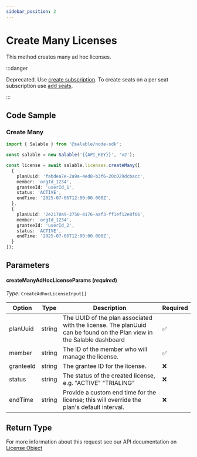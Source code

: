 ```yaml
---
sidebar_position: 2
---
```


# Create Many Licenses

This method creates many ad hoc licenses.

:::danger

Deprecated. Use [create subscription](../subscriptions/create.md). To create seats on a per seat subscription use [add seats](../subscriptions/add-seats.md).

:::

## Code Sample

### Create Many

```typescript
import { Salable } from '@salable/node-sdk';

const salable = new Salable('{{API_KEY}}', 'v2');

const license = await salable.licenses.createMany([
  {
    planUuid: 'fabdea7e-2a9a-4ed8-b3f6-20c029dcbacc',
    member: 'orgId_1234',
    granteeId: 'userId_1',
    status: 'ACTIVE',
    endTime: '2025-07-06T12:00:00.000Z',
  },
  {
    planUuid: '2e2170a9-3750-4176-aaf3-ff1ef12e8f66',
    member: 'orgId_1234',
    granteeId: 'userId_2',
    status: 'ACTIVE',
    endTime: '2025-07-06T12:00:00.000Z',
  }
]);
```

## Parameters

#### createManyAdHocLicenseParams (_required_)

_Type:_ `CreateAdhocLicenseInput[]`

| Option    | Type   | Description                                                                                                           | Required |
| --------- | ------ | --------------------------------------------------------------------------------------------------------------------- | -------- |
| planUuid  | string | The UUID of the plan associated with the license. The planUuid can be found on the Plan view in the Salable dashboard | ✅        |
| member    | string | The ID of the member who will manage the license.                                                                     | ✅        |
| granteeId | string | The grantee ID for the license.                                                                                       | ❌        |
| status    | string | The status of the created license, e.g. "ACTIVE" "TRIALING"                                                           | ❌        |
| endTime   | string | Provide a custom end time for the license; this will override the plan's default interval.                            | ❌        |

## Return Type

For more information about this request see our API documentation on [License Object](https://docs.salable.app/api/v2#tag/Licenses/operation/getLicenseByUuid)
